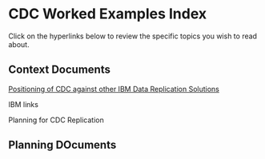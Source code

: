 # CDC Worked Examples Index

Click on the hyperlinks below to review the specific topics you wish to read about.

## Context Documents

[Positioning of CDC against other IBM Data Replication Solutions](https://github.com/zeditor01/cdc_setup/blob/main/docs/cdc_positioning.md)

IBM links

Planning for CDC Replication

## Planning DOcuments
